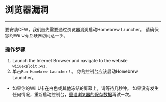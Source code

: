 # 浏览器漏洞
---
要安装CFW，我们首先需要通过浏览器漏洞启动Homebrew Launcher。 请确保您的Wii U有互联网访问这一步。

### 操作步骤

1. Launch the Internet Browser and navigate to the website `wiiuexploit.xyz`.
1. 单击`Run Homebrew Launcher！`。 你的控制台应该启动Homebrew Launcher。
 - 如果你的Wii U卡在白色或其他冻结的屏幕上，请等待几秒钟。 如果没有发生任何情况，重新启动控制台，[重设浏览器的保存数据](https://en-americas-support.nintendo.com/app/answers/detail/a_id/1507/~/how-to-delete-the-internet-browser-history)再试一次。